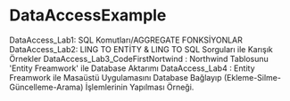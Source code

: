 # DataAccessExample
DataAccess_Lab1: SQL Komutları/AGGREGATE FONKSİYONLAR 
DataAccess_Lab2: LING TO ENTİTY & LING TO SQL Sorguları ile Karışık Örnekler
DataAccess_Lab3_CodeFirstNortwind : Northwind Tablosunu 'Entity Freamwork' ile Database Aktarımı
DataAccess_Lab4 : Entity Freamwork ile Masaüstü Uygulamasını Database Bağlayıp (Ekleme-Silme-Güncelleme-Arama) İşlemlerinin Yapılması Örneği.

